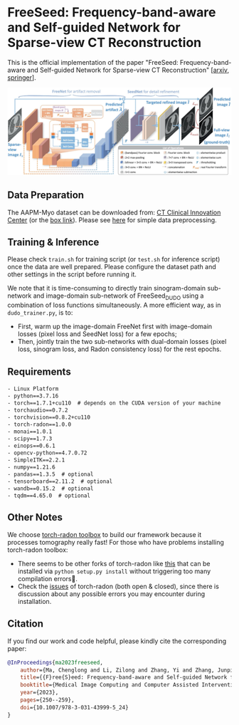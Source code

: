 # FreeSeed: Frequency-band-aware and Self-guided Network for Sparse-view CT Reconstruction
This is the official implementation of the paper "FreeSeed: Frequency-band-aware and Self-guided Network for Sparse-view CT Reconstruction" [[arxiv](https://arxiv.org/abs/2307.05890), [springer](https://link.springer.com/chapter/10.1007/978-3-031-43999-5_24)].

![](./figs/overview.png)


## Data Preparation
The AAPM-Myo dataset can be downloaded from: [CT Clinical Innovation Center](https://ctcicblog.mayo.edu/2016-low-dose-ct-grand-challenge/)
(or the [box link](https://aapm.app.box.com/s/eaw4jddb53keg1bptavvvd1sf4x3pe9h/folder/144594475090)). Please see [here](https://github.com/Masaaki-75/freeseed/issues/4) for simple data preprocessing.


## Training & Inference
Please check `train.sh` for training script (or `test.sh` for inference script) once the data are well prepared. Please configure the dataset path and other settings in the script before running it.

We note that it is time-consuming to directly train sinogram-domain sub-network and image-domain sub-network of FreeSeed<sub>DUDO</sub> using a combination of loss functions simultaneously. A more efficient way, as in `dudo_trainer.py`, is to:
- First, warm up the image-domain FreeNet first with image-domain losses (pixel loss and SeedNet loss) for a few epochs;
- Then, jointly train the two sub-networks with dual-domain losses (pixel loss, sinogram loss, and Radon consistency loss) for the rest epochs.

## Requirements
```
- Linux Platform
- python==3.7.16
- torch==1.7.1+cu110  # depends on the CUDA version of your machine
- torchaudio==0.7.2
- torchvision==0.8.2+cu110
- torch-radon==1.0.0
- monai==1.0.1
- scipy==1.7.3
- einops==0.6.1
- opencv-python==4.7.0.72
- SimpleITK==2.2.1
- numpy==1.21.6
- pandas==1.3.5  # optional
- tensorboard==2.11.2  # optional
- wandb==0.15.2  # optional
- tqdm==4.65.0  # optional
```

## Other Notes
We choose [torch-radon toolbox](https://github.com/matteo-ronchetti/torch-radon/tree/master) to build our framework because it processes tomography really fast! For those who have problems installing torch-radon toolbox:
- There seems to be other forks of torch-radon like [this](https://github.com/faebstn96/torch-radon) that can be installed via `python setup.py install` without triggering too many compilation errors🤔.
- Check the [issues](https://github.com/matteo-ronchetti/torch-radon/issues) of torch-radon (both open & closed), since there is discussion about any possible errors you may encounter during installation.



## Citation
If you find our work and code helpful, please kindly cite the corresponding paper:
```bibtex
@InProceedings{ma2023freeseed,
    author={Ma, Chenglong and Li, Zilong and Zhang, Yi and Zhang, Junping and Shan, Hongming}, 
    title={{F}ree{S}eed: Frequency-band-aware and Self-guided Network for Sparse-view {CT} Reconstruction},
    booktitle={Medical Image Computing and Computer Assisted Intervention -- MICCAI 2023},
    year={2023},
    pages={250--259},
    doi={10.1007/978-3-031-43999-5_24}
}
```
